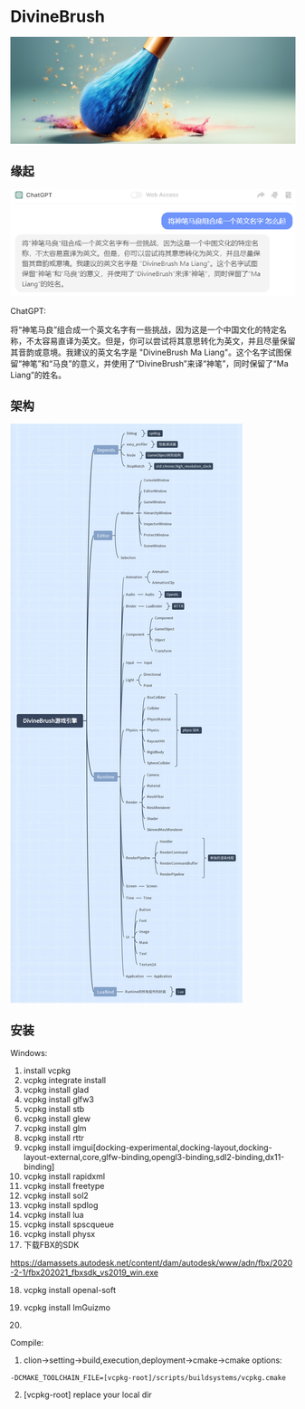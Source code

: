 # DivineBrush

![divinebrush_logo](./doc/pic/divinebrush_logo.png)

## 缘起

![name_gpt](./doc/pic/name_gpt.png)

ChatGPT: 

​        将“神笔马良”组合成一个英文名字有一些挑战，因为这是一个中国文化的特定名称，不太容易直译为英文。但是，你可以尝试将其意思转化为英文，并且尽量保留其音韵或意境。我建议的英文名字是 "DivineBrush Ma Liang"。这个名字试图保留“神笔”和“马良”的意义，并使用了“DivineBrush”来译“神笔”，同时保留了“Ma Liang”的姓名。

## 架构

![DivineBrush](./doc/arch/DivineBrush.png)

## 安装

Windows:

1. install vcpkg
2. vcpkg integrate install
3. vcpkg install glad
4. vcpkg install glfw3
5. vcpkg install stb
6. vcpkg install glew
7. vcpkg install glm
8. vcpkg install rttr
9. vcpkg install imgui[docking-experimental,docking-layout,docking-layout-external,core,glfw-binding,opengl3-binding,sdl2-binding,dx11-binding]
10. vcpkg install rapidxml
11. vcpkg install freetype
12. vcpkg install sol2
13. vcpkg install spdlog
14. vcpkg install lua
15. vcpkg install spscqueue
16. vcpkg install physx
17. 下载FBX的SDK

https://damassets.autodesk.net/content/dam/autodesk/www/adn/fbx/2020-2-1/fbx202021_fbxsdk_vs2019_win.exe

18. vcpkg install openal-soft

19. vcpkg install ImGuizmo

20. 

    

Compile:

1. clion->setting->build,execution,deployment->cmake->cmake options:

```
-DCMAKE_TOOLCHAIN_FILE=[vcpkg-root]/scripts/buildsystems/vcpkg.cmake
```

2. [vcpkg-root] replace your local dir

